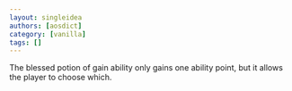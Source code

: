```yaml
---
layout: singleidea
authors: [aosdict]
category: [vanilla]
tags: []
---
```

The blessed potion of gain ability only gains one ability point, but it allows the player to choose which.
